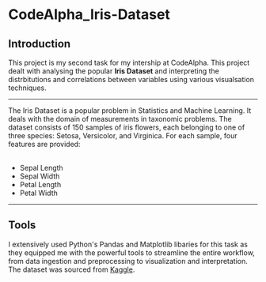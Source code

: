 # CodeAlpha_Iris-Dataset
<h2>Introduction</h2>
This project is my second task for my intership at CodeAlpha. This project dealt with analysing the popular <b>Iris Dataset</b> and interpreting the distrbitutions and correlations between variables using various visualsation techniques.<hr>
The Iris Dataset is a popular problem in Statistics and Machine Learning. It deals with the domain of measurements in taxonomic problems. The dataset consists of 150 samples of iris flowers, each belonging to one of three species: Setosa, Versicolor, and Virginica. For each sample, four features are provided:
<br><br>
<ul>
  <li>Sepal Length</li>
  <li>Sepal Width</li>
  <li>Petal Length</li>
  <li>Petal Width</li>
</ul>
<hr>
<h2>Tools</h2>
I extensively used Python's Pandas and Matplotlib libaries for this task as they equipped me with the powerful tools to streamline the entire workflow, from data ingestion and preprocessing to visualization and interpretation. The dataset was sourced from <a href="https://www.kaggle.com/datasets/uciml/iris">Kaggle</a>. 
